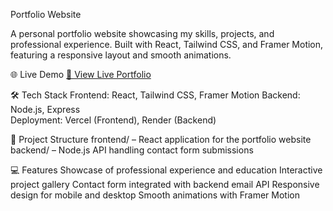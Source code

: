 Portfolio Website

A personal portfolio website showcasing my skills, projects, and professional experience. Built with React, Tailwind CSS, and Framer Motion, featuring a responsive layout and smooth animations.

🌐 Live Demo 
[🔗 View Live Portfolio](https://avni-portfolio-delta.vercel.app/)

🛠️ Tech Stack
Frontend: React, Tailwind CSS, Framer Motion
Backend: Node.js, Express\
Deployment: Vercel (Frontend), Render (Backend)

📂 Project Structure
frontend/ – React application for the portfolio website
backend/ – Node.js API handling contact form submissions

💻 Features
Showcase of professional experience and education
Interactive project gallery
Contact form integrated with backend email API
Responsive design for mobile and desktop
Smooth animations with Framer Motion
